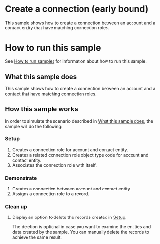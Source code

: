 
#  Create a connection (early bound)
This sample shows how to create a connection between an account and a contact entity that have matching connection roles.  
  
# How to run this sample

See [How to run samples](../../../How-to-run-samples.md) for information about how to run this sample.

## What this sample does

This sample shows how to create a connection between an account and a contact that have matching connection roles.  

## How this sample works

In order to simulate the scenario described in [What this sample does](#what-this-sample-does), the sample will do the following:

### Setup

1. Creates a connection role for account and contact entity.
2. Creates a related connection role object type code for account and contact entity.
3. Associates the connection role with itself.


### Demonstrate

1. Creates a connection between account and contact entity. 
2. Assigns a connection role to a record.

### Clean up

1. Display an option to delete the records created in [Setup](#setup).

    The deletion is optional in case you want to examine the entities and data created by the sample. You can manually delete the records to achieve the same result.
